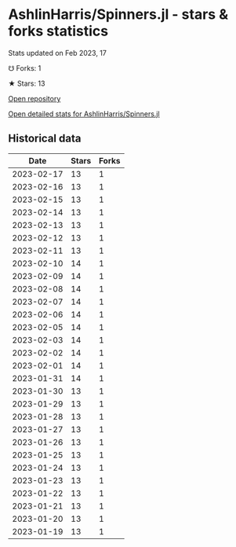 # AshlinHarris/Spinners.jl - stars & forks statistics

Stats updated on Feb 2023, 17

☋ Forks: 1

★ Stars: 13

[Open repository](https://github.com/AshlinHarris/Spinners.jl)

[Open detailed stats for AshlinHarris/Spinners.jl](https://reviewgithub.com/rep/AshlinHarris/Spinners.jl)

## Historical data
| Date | Stars | Forks |
|------|-------|-------|
| 2023-02-17 | 13 | 1 | 
| 2023-02-16 | 13 | 1 | 
| 2023-02-15 | 13 | 1 | 
| 2023-02-14 | 13 | 1 | 
| 2023-02-13 | 13 | 1 | 
| 2023-02-12 | 13 | 1 | 
| 2023-02-11 | 13 | 1 | 
| 2023-02-10 | 14 | 1 | 
| 2023-02-09 | 14 | 1 | 
| 2023-02-08 | 14 | 1 | 
| 2023-02-07 | 14 | 1 | 
| 2023-02-06 | 14 | 1 | 
| 2023-02-05 | 14 | 1 | 
| 2023-02-03 | 14 | 1 | 
| 2023-02-02 | 14 | 1 | 
| 2023-02-01 | 14 | 1 | 
| 2023-01-31 | 14 | 1 | 
| 2023-01-30 | 13 | 1 | 
| 2023-01-29 | 13 | 1 | 
| 2023-01-28 | 13 | 1 | 
| 2023-01-27 | 13 | 1 | 
| 2023-01-26 | 13 | 1 | 
| 2023-01-25 | 13 | 1 | 
| 2023-01-24 | 13 | 1 | 
| 2023-01-23 | 13 | 1 | 
| 2023-01-22 | 13 | 1 | 
| 2023-01-21 | 13 | 1 | 
| 2023-01-20 | 13 | 1 | 
| 2023-01-19 | 13 | 1 | 

